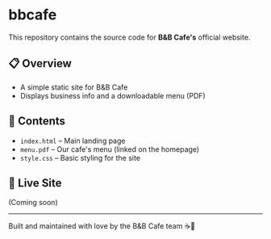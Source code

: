 # bbcafe

This repository contains the source code for **B&B Cafe's** official website.

## 📋 Overview
- A simple static site for B&B Cafe
- Displays business info and a downloadable menu (PDF)

## 📁 Contents
- `index.html` – Main landing page
- `menu.pdf` – Our cafe's menu (linked on the homepage)
- `style.css` – Basic styling for the site

## 🔗 Live Site
(Coming soon)

---

Built and maintained with love by the B&B Cafe team ☕🥐
